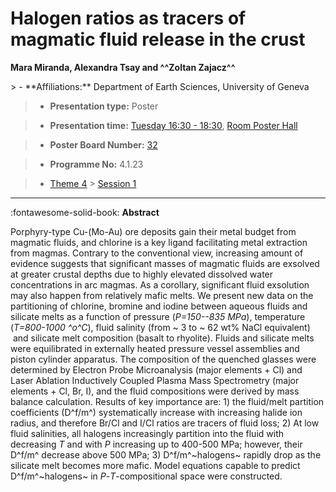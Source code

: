# Halogen ratios as tracers of magmatic fluid release in the crust

**Mara Miranda, Alexandra Tsay and ^^Zoltan Zajacz^^**

<!-- more -->> - **Affiliations:** Department of Earth Sciences, University of Geneva

> - **Presentation type:** Poster

> - **Presentation time:** [Tuesday 16:30 - 18:30](../sessions_comparison.md#__tabbed_2_6), [Room Poster Hall](../maps_venue.md#__tabbed_1_1)

> - **Poster Board Number:** [32](../map_poster_boards.md#tuesday)

> - **Programme No:** 4.1.23

> - [Theme 4](../theme4.md) > [Session 1](../sessions/session-4-1.md)

--- 

:fontawesome-solid-book: **Abstract**

Porphyry-type Cu-(Mo-Au) ore deposits gain their metal budget from magmatic fluids, and chlorine is a key ligand facilitating metal extraction from magmas. Contrary to the conventional view, increasing amount of evidence suggests that significant masses of magmatic fluids are exsolved at greater crustal depths due to highly elevated dissolved water concentrations in arc magmas. As a corollary, significant fluid exsolution may also happen from relatively mafic melts.
We present new data on the partitioning of chlorine, bromine and iodine between aqueous fluids and silicate melts as a function of pressure (*P=150--835 MPa*), temperature (*T=800-1000 ^o^C*), fluid salinity (from ~ 3 to ~ 62 wt% NaCl equivalent)  and silicate melt composition (basalt to rhyolite). Fluids and silicate melts were equilibrated in externally heated pressure vessel assemblies and piston cylinder apparatus. The composition of the quenched glasses were determined by Electron Probe Microanalysis (major elements + Cl) and Laser Ablation Inductively Coupled Plasma Mass Spectrometry (major elements + Cl, Br, I), and the fluid compositions were derived by mass balance calculation.
Results of key importance are: 1) the fluid/melt partition coefficients (D^f/m^) systematically increase with increasing halide ion radius, and therefore Br/Cl and I/Cl ratios are tracers of fluid loss; 2) At low fluid salinities, all halogens increasingly partition into the fluid with decreasing *T* and with *P* increasing up to 400-500 MPa; however, their D^f/m^ decrease above 500 MPa; 3) D^f/m^~halogens~ rapidly drop as the silicate melt becomes more mafic. Model equations capable to predict D^f/m^~halogens~ in *P*-*T*-compositional space were constructed.

